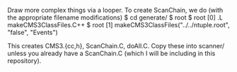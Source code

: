 Draw more complex things via a looper. To create ScanChain, we do (with the appropriate filename modifications)
$ cd generate/
$ root
$ root [0] .L makeCMS3ClassFiles.C++
$ root [1] makeCMS3ClassFiles("../../ntuple.root", "false", "Events")

This creates CMS3.{cc,h}, ScanChain.C, doAll.C. Copy these into scanner/ unless you already have a ScanChain.C 
(which I will be including in this repository).

